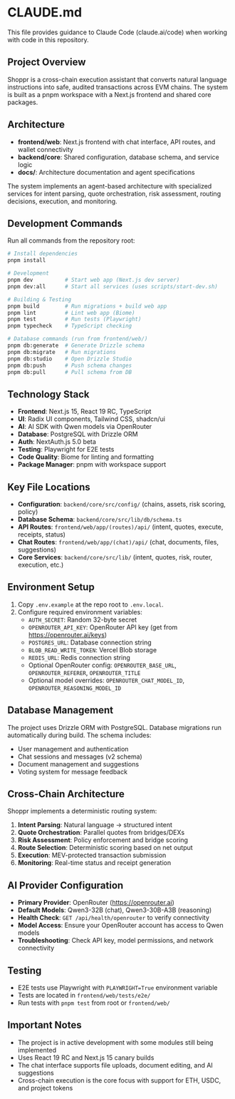 # CLAUDE.md

This file provides guidance to Claude Code (claude.ai/code) when working with code in this repository.

## Project Overview

Shoppr is a cross-chain execution assistant that converts natural language instructions into safe, audited transactions across EVM chains. The system is built as a pnpm workspace with a Next.js frontend and shared core packages.

## Architecture

- **frontend/web**: Next.js frontend with chat interface, API routes, and wallet connectivity
- **backend/core**: Shared configuration, database schema, and service logic
- **docs/**: Architecture documentation and agent specifications

The system implements an agent-based architecture with specialized services for intent parsing, quote orchestration, risk assessment, routing decisions, execution, and monitoring.

## Development Commands

Run all commands from the repository root:

```bash
# Install dependencies
pnpm install

# Development
pnpm dev          # Start web app (Next.js dev server)
pnpm dev:all      # Start all services (uses scripts/start-dev.sh)

# Building & Testing
pnpm build        # Run migrations + build web app
pnpm lint         # Lint web app (Biome)
pnpm test         # Run tests (Playwright)
pnpm typecheck    # TypeScript checking

# Database commands (run from frontend/web/)
pnpm db:generate  # Generate Drizzle schema
pnpm db:migrate   # Run migrations
pnpm db:studio    # Open Drizzle Studio
pnpm db:push      # Push schema changes
pnpm db:pull      # Pull schema from DB
```

## Technology Stack

- **Frontend**: Next.js 15, React 19 RC, TypeScript
- **UI**: Radix UI components, Tailwind CSS, shadcn/ui
- **AI**: AI SDK with Qwen models via OpenRouter
- **Database**: PostgreSQL with Drizzle ORM
- **Auth**: NextAuth.js 5.0 beta
- **Testing**: Playwright for E2E tests
- **Code Quality**: Biome for linting and formatting
- **Package Manager**: pnpm with workspace support

## Key File Locations

- **Configuration**: `backend/core/src/config/` (chains, assets, risk scoring, policy)
- **Database Schema**: `backend/core/src/lib/db/schema.ts`
- **API Routes**: `frontend/web/app/(routes)/api/` (intent, quotes, execute, receipts, status)
- **Chat Routes**: `frontend/web/app/(chat)/api/` (chat, documents, files, suggestions)
- **Core Services**: `backend/core/src/lib/` (intent, quotes, risk, router, execution, etc.)

## Environment Setup

1. Copy `.env.example` at the repo root to `.env.local`.
2. Configure required environment variables:
   - `AUTH_SECRET`: Random 32-byte secret
   - `OPENROUTER_API_KEY`: OpenRouter API key (get from https://openrouter.ai/keys)
   - `POSTGRES_URL`: Database connection string
   - `BLOB_READ_WRITE_TOKEN`: Vercel Blob storage
   - `REDIS_URL`: Redis connection string
   - Optional OpenRouter config: `OPENROUTER_BASE_URL`, `OPENROUTER_REFERER`, `OPENROUTER_TITLE`
   - Optional model overrides: `OPENROUTER_CHAT_MODEL_ID`, `OPENROUTER_REASONING_MODEL_ID`

## Database Management

The project uses Drizzle ORM with PostgreSQL. Database migrations run automatically during build. The schema includes:
- User management and authentication
- Chat sessions and messages (v2 schema)
- Document management and suggestions
- Voting system for message feedback

## Cross-Chain Architecture

Shoppr implements a deterministic routing system:
1. **Intent Parsing**: Natural language → structured intent
2. **Quote Orchestration**: Parallel quotes from bridges/DEXs
3. **Risk Assessment**: Policy enforcement and bridge scoring
4. **Route Selection**: Deterministic scoring based on net output
5. **Execution**: MEV-protected transaction submission
6. **Monitoring**: Real-time status and receipt generation

## AI Provider Configuration

- **Primary Provider**: OpenRouter (https://openrouter.ai)
- **Default Models**: Qwen3-32B (chat), Qwen3-30B-A3B (reasoning)
- **Health Check**: `GET /api/health/openrouter` to verify connectivity
- **Model Access**: Ensure your OpenRouter account has access to Qwen models
- **Troubleshooting**: Check API key, model permissions, and network connectivity

## Testing

- E2E tests use Playwright with `PLAYWRIGHT=True` environment variable
- Tests are located in `frontend/web/tests/e2e/`
- Run tests with `pnpm test` from root or `frontend/web/`

## Important Notes

- The project is in active development with some modules still being implemented
- Uses React 19 RC and Next.js 15 canary builds
- The chat interface supports file uploads, document editing, and AI suggestions
- Cross-chain execution is the core focus with support for ETH, USDC, and project tokens
